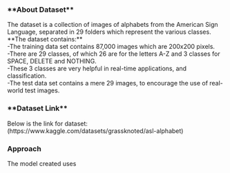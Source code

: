 <h3>**About Dataset**</h3>
The dataset is a collection of images of alphabets from the American Sign  Language, separated in 29 folders which represent the various classes.<br>
**The dataset contains:** <br>
-The training data set contains 87,000 images which are 200x200 pixels.<br> 
-There are 29 classes, of which 26 are for the letters A-Z and 3 classes for SPACE, DELETE and NOTHING.<br>
-These 3 classes are very helpful in real-time applications, and classification.<br>
-The test data set contains a mere 29 images, to encourage the use of real-world test images.<br>



<h3>**Dataset Link**</h3>
Below is the link for dataset: <br>
(https://www.kaggle.com/datasets/grassknoted/asl-alphabet) 

<h3>Approach</h3>
The model created uses
